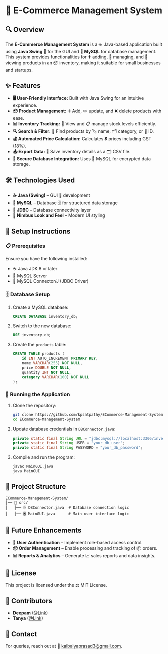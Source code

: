 # 🛒 E-Commerce Management System

## 🔍 Overview
The **E-Commerce Management System** is a ☕ Java-based application built using **Java Swing 🎨** for the GUI and **🐬 MySQL** for database management. This system provides functionalities for ➕ adding, 🔄 managing, and 👀 viewing products in an 📦 inventory, making it suitable for small businesses and startups.

## ✨ Features
- **🖥️ User-Friendly Interface:** Built with Java Swing for an intuitive experience.
- **📦 Product Management:** ➕ Add, ✏️ update, and ❌ delete products with ease.
- **📊 Inventory Tracking:** 👀 View and 📋 manage stock levels efficiently.
- **🔍 Search & Filter:** 🔎 Find products by 🏷️ name, 🗂️ category, or 🔢 ID.
- **💰 Automated Price Calculation:** Calculates 💲 prices including GST (18%).
- **📤 Export Data:** 📄 Save inventory details as a 🗂️ CSV file.
- **💾 Secure Database Integration:** Uses 🐬 MySQL for encrypted data storage.

## 🛠️ Technologies Used
- **☕ Java (Swing)** – GUI 🎨 development
- **🐬 MySQL** – Database 🗄️ for structured data storage
- **🔌 JDBC** – Database connectivity layer
- **🌟 Nimbus Look and Feel** – Modern UI styling

## 📌 Setup Instructions
### 📋 Prerequisites
Ensure you have the following installed:
- ☕ Java JDK 8 or later
- 🐬 MySQL Server
- 🔌 MySQL Connector/J (JDBC Driver)

### 🗄️ Database Setup
1. Create a MySQL database:
    ```sql
    CREATE DATABASE inventory_db;
    ```
2. Switch to the new database:
    ```sql
    USE inventory_db;
    ```
3. Create the `products` table:
    ```sql
    CREATE TABLE products (
        id INT AUTO_INCREMENT PRIMARY KEY,
        name VARCHAR(255) NOT NULL,
        price DOUBLE NOT NULL,
        quantity INT NOT NULL,
        category VARCHAR(100) NOT NULL
    );
    ```

### 🚀 Running the Application
1. Clone the repository:
    ```sh
    git clone https://github.com/kpsatpathy/ECommerce-Management-System.git
    cd ECommerce-Management-System
    ```
2. Update database credentials in `DBConnector.java`:
    ```java
    private static final String URL = "jdbc:mysql://localhost:3306/inventory_db";
    private static final String USER = "your_db_user";
    private static final String PASSWORD = "your_db_password";
    ```
3. Compile and run the program:
    ```sh
    javac MainGUI.java
    java MainGUI
    ```

## 📁 Project Structure
```
ECommerce-Management-System/
│── 📂 src/
│   ├── 🗄️ DBConnector.java  # Database connection logic
│   ├── 🖥️ MainGUI.java      # Main user interface logic
```

## 🔮 Future Enhancements
- **🔐 User Authentication** – Implement role-based access control.
- **📦 Order Management** – Enable processing and tracking of 📦 orders.
- **📊 Reports & Analytics** – Generate 📈 sales reports and data insights.

## 📜 License
This project is licensed under the ⚖️ MIT License.

## 🤝 Contributors
- **Deepam** ([@Link](https://github.com/PHONEIX-06))
- **Tanya** ([@Link](https://github.com/TANYA2405))

## 📧 Contact
For queries, reach out at 📩 [kaibalyaprasad3@gmail.com](mailto:kaibalyaprasad3@gmail.com).

